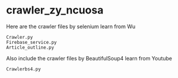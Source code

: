 # crawler_zy_ncuosa

Here are the crawler files by selenium learn from Wu

    Crawler.py
    Firebase_service.py
    Article_outline.py
    
Also include the crawler files by BeautifulSoup4 learn from Youtube

    Crawlerbs4.py
